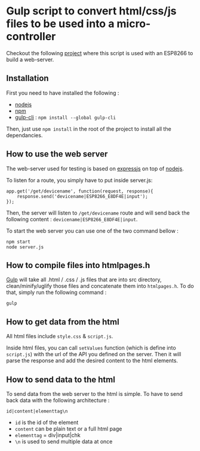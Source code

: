 # Gulp script to convert html/css/js files to be used into a micro-controller

Checkout the following [project](https://github.com/tdehaeze/esp8266-simple-web-server) where this script is used with an ESP8266 to build a web-server.

## Installation

First you need to have installed the following :
 - [nodejs](https://nodejs.org/en/)
 - [npm](https://www.npmjs.com/)
 - [gulp-cli](http://gulpjs.com/) : `npm install --global gulp-cli`

Then, just use `npm install` in the root of the project to install all the dependancies.

## How to use the web server
The web-server used for testing is based on [expressjs](http://expressjs.com/) on top of [nodejs](https://nodejs.org/).

To listen for a route, you simply have to put inside server.js:


    app.get('/get/devicename', function(request, response){
        response.send('devicename|ESP8266_E8DF4E|input');
    });


Then, the server will listen to `/get/devicename` route and will send back the following content : `devicename|ESP8266_E8DF4E|input`.

To start the web server you can use one of the two command bellow :


    npm start
    node server.js


## How to compile files into htmlpages.h
[Gulp](http://gulpjs.com/) will take all .html / .css / .js files that are into src directory, clean/minify/uglify those files and concatenate them into `htmlpages.h`. To do that, simply run the following command :


    gulp


## How to get data from the html

All html files include `style.css` & `script.js`.

Inside html files, you can call `setValues` function (which is define into `script.js`) with the url of the API you defined on the server. Then it will parse the response and add the desired content to the html elements.



## How to send data to the html
To send data from the web server to the html is simple. To have to send back data with the following architecture :


    id|content|elementtag\n


 - `id` is the id of the element
 - `content` can be plain text or a full html page
 - `elementtag` = div|input|chk
 - `\n` is used to send multiple data at once
